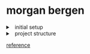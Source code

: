 #  morgan bergen

<details><summary>&nbsp; initial setup</summary>
<br>
    
`npx create-next-app@latest`

`npm run dev`

`app/page.tsx` main page
</details>

<details>
<summary>&nbsp; project structure</summary>


```
.
├── README.md
├── eslint.config.mjs
├── next-env.d.ts
├── next.config.ts
├── package-lock.json
├── package.json
├── postcss.config.mjs
├── public
│   ├── file.svg
│   ├── globe.svg
│   ├── next.svg
│   ├── vercel.svg
│   └── window.svg
├── src
│   └── app
│       ├── favicon.ico
│       ├── globals.css
│       ├── layout.tsx
│       └── page.tsx
└── tsconfig.json

4 directories, 17 files
```

####  top level directories


|   directory   |   description   |
|---           |---             |
|   `app`       |   app router    |
|   `pages`     |   pages router  |
|   `public`    |   static files  |
|   `src`       |   application source code |

</details>


[reference](https://nextjs.org/docs/app/getting-started/project-structure)

